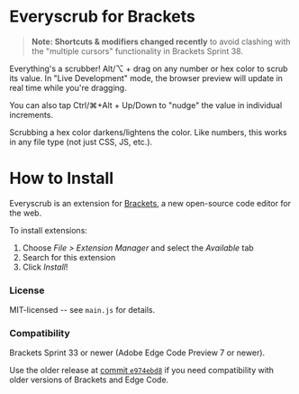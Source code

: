 Everyscrub for Brackets
=======================
> **Note: Shortcuts & modifiers changed recently** to avoid clashing with the "multiple cursors" functionality in Brackets Sprint 38.

Everything's a scrubber! Alt/⌥ + drag on any number or hex color to scrub its value. In "Live Development" mode, the browser
preview will update in real time while you're dragging.

You can also tap Ctrl/⌘+Alt + Up/Down to "nudge" the value in individual increments.

Scrubbing a hex color darkens/lightens the color. Like numbers, this works in any file type (not just CSS, JS, etc.).


How to Install
==============
Everyscrub is an extension for [Brackets](https://github.com/adobe/brackets/), a new open-source code editor for the web.

To install extensions:

1. Choose _File > Extension Manager_ and select the _Available_ tab
2. Search for this extension
3. Click _Install_!


### License
MIT-licensed -- see `main.js` for details.

### Compatibility
Brackets Sprint 33 or newer (Adobe Edge Code Preview 7 or newer).

Use the older release at [commit `e974ebd8`](https://github.com/peterflynn/everyscrub/commit/e974ebd8) if you need compatibility
with older versions of Brackets and Edge Code.